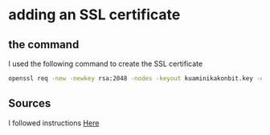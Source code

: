 # adding an SSL certificate

## the command

I used the following command to create the SSL certificate

```bash
openssl req -new -newkey rsa:2048 -nodes -keyout kuaminikakonbit.key -out kuaminikakonbit.csr
```


## Sources

I followed instructions [Here](https://www.ssldragon.com/how-to/install-ssl-certificate/ubuntu/)